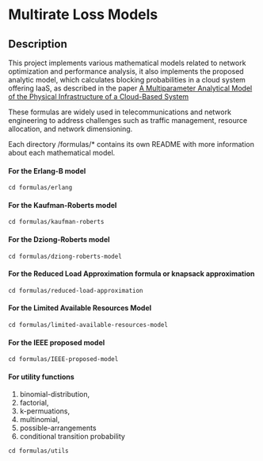 # Multirate Loss Models

## Description
This project implements various mathematical models related to network optimization and performance analysis, 
it also implements the proposed analytic model, which calculates blocking probabilities in a cloud system offering IaaS, as described in the paper  <a href="https://ieeexplore.ieee.org/document/9483923" target="_blank">A Multiparameter Analytical Model of the Physical Infrastructure of a Cloud-Based System<a>

These formulas are widely used in telecommunications and network engineering to address challenges such as traffic management, resource allocation, and network dimensioning.

Each directory /formulas/* contains its own README with more information about each mathematical model.

#### For the Erlang-B model 
`cd formulas/erlang`

#### For the Kaufman-Roberts model
`cd formulas/kaufman-roberts`

#### For the Dziong-Roberts model
`cd formulas/dziong-roberts-model`

#### For the Reduced Load Approximation formula or knapsack approximation
`cd formulas/reduced-load-approximation`

#### For the Limited Available Resources Model
`cd formulas/limited-available-resources-model`

#### For the IEEE proposed model
`cd formulas/IEEE-proposed-model`

#### For utility functions
1. binomial-distribution,
2. factorial,
3. k-permuations,
4. multinomial,
5. possible-arrangements
6. conditional transition probability

`cd formulas/utils`

